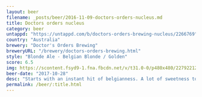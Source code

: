 ```yaml
---
layout: beer
filename: _posts/beer/2016-11-09-doctors-orders-nucleus.md
title: Doctors orders nucleus
category: beer
untappd: "https://untappd.com/b/doctors-orders-brewing-nucleus/2266769"
country: "Australia"
brewery: "Doctor's Orders Brewing"
breweryURL: "/brewery/doctors-orders-brewing.html"
style: "Blonde Ale - Belgian Blonde / Golden"
score: 6.5
img: https://scontent.fsyd9-1.fna.fbcdn.net/v/t31.0-0/p480x480/22792212_10155717515953745_9105152136100073283_o.jpg?_nc_cat=110&_nc_sid=e007fa&_nc_ohc=PSjpaBdPbd0AX82x_0F&_nc_ht=scontent.fsyd9-1.fna&_nc_tp=6&oh=d2dd3a3d4b50ada7a70839d4116498fe&oe=5F4825F7
beer-date: "2017-10-28"
desc: "Starts with an instant hit of belgianness. A lot of sweetness too. Doesn’t really provide anything else that it promised"
permalink: /beer/:title.html
---
```

